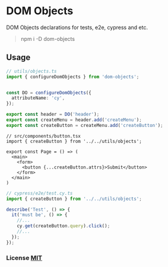 # DOM Objects

DOM Objects declarations for tests, e2e, cypress and etc.

> npm i -D dom-objects

## Usage

``` ts
// utils/objects.ts
import { configureDomObjects } from 'dom-objects';


const DO = configureDomObjects({
  attributeName: 'cy',
});

export const header = DO('header');
export const createMenu = header.add('createMenu');
export const createButton = createMenu.add('createButton');
```

``` tsx
// src/components/button.tsx
import { createButton } from '../../utils/objects';

export const Page = () => (
  <main>
    <form>
      <button {...createButton.attrs}>Submit</button>
    </form>
  </main>
)
```

``` ts
// cypress/e2e/test.cy.ts
import { createButton } from '../../utils/objects';

describe('Test', () => {
  it('must be', () => {
    //...
    cy.get(createButton.query).click();
    //...
  });
});
```

### License [MIT](https://github.com/awinogradov/dom-objects/blob/main/LICENSE)
